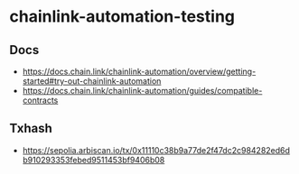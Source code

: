 # chainlink-automation-testing

## Docs
- https://docs.chain.link/chainlink-automation/overview/getting-started#try-out-chainlink-automation
- https://docs.chain.link/chainlink-automation/guides/compatible-contracts

## Txhash
- https://sepolia.arbiscan.io/tx/0x11110c38b9a77de2f47dc2c984282ed6db910293353febed9511453bf9406b08
